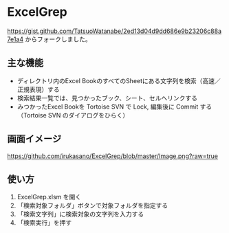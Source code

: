 # ExcelGrep

https://gist.github.com/TatsuoWatanabe/2ed13d04d9dd686e9b23206c88a7e1a4
からフォークしました。

## 主な機能

* ディレクトリ内のExcel BookのすべてのSheetにある文字列を検索（高速／正規表現）する
* 検索結果一覧では、見つかったブック、シート、セルへリンクする
* みつかったExcel Bookを Tortoise SVN で Lock, 編集後に Commit する（Tortoise SVN のダイアログをひらく）

## 画面イメージ

https://github.com/irukasano/ExcelGrep/blob/master/Image.png?raw=true

## 使い方

1. ExcelGrep.xlsm を開く
2. 「検索対象フォルダ」ボタンで対象フォルダを指定する
3. 「検索文字列」に検索対象の文字列を入力する
4. 「検索実行」を押す
